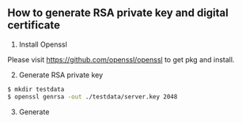 ## How to generate RSA private key and digital certificate

1. Install Openssl

Please visit https://github.com/openssl/openssl to get pkg and install.

2. Generate RSA private key

```sh
$ mkdir testdata
$ openssl genrsa -out ./testdata/server.key 2048
```

3. Generate 